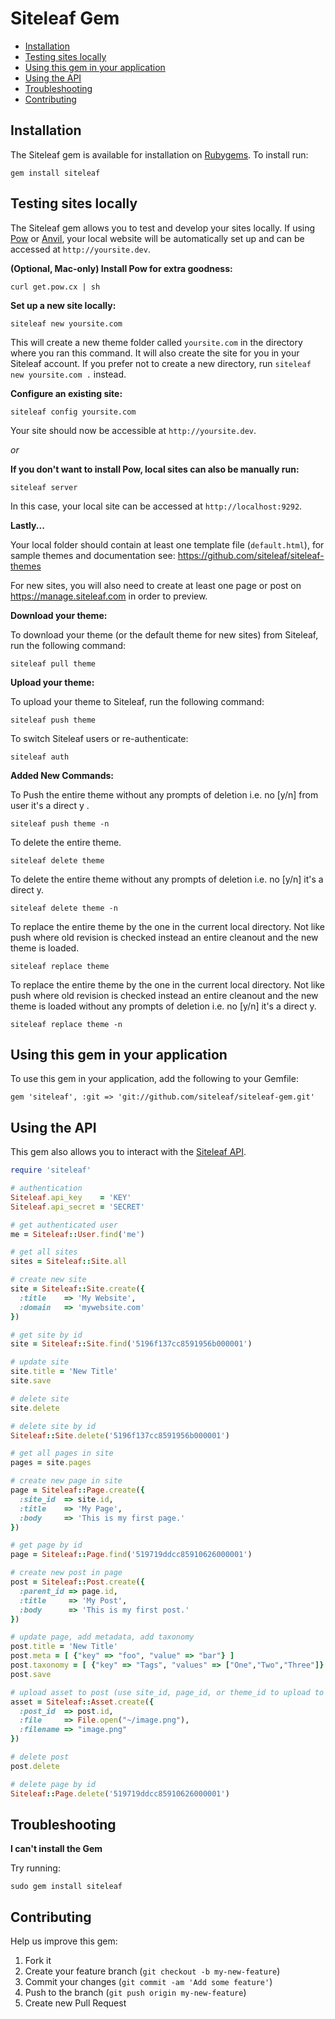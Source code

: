 Siteleaf Gem
============

- [Installation](#installation)
- [Testing sites locally](#testing-sites-locally)
- [Using this gem in your application](#using-this-gem-in-your-application)
- [Using the API](#using-the-api)
- [Troubleshooting](#troubleshooting)
- [Contributing](#contributing)

Installation
------------

The Siteleaf gem is available for installation on [Rubygems](https://rubygems.org/gems/siteleaf). To install run:

    gem install siteleaf


Testing sites locally
---------------------

The Siteleaf gem allows you to test and develop your sites locally. If using [Pow](http://pow.cx) or [Anvil](http://anvilformac.com), your local website will be automatically set up and can be accessed at `http://yoursite.dev`.

**(Optional, Mac-only) Install Pow for extra goodness:**

    curl get.pow.cx | sh

**Set up a new site locally:**

    siteleaf new yoursite.com

This will create a new theme folder called `yoursite.com` in the directory where you ran this command. It will also create the site for you in your Siteleaf account. If you prefer not to create a new directory, run `siteleaf new yoursite.com .` instead.

**Configure an existing site:**

    siteleaf config yoursite.com

Your site should now be accessible at `http://yoursite.dev`.

*or*

**If you don't want to install Pow, local sites can also be manually run:**

    siteleaf server

In this case, your local site can be accessed at `http://localhost:9292`.

**Lastly...**

Your local folder should contain at least one template file (`default.html`), for sample themes and documentation see: https://github.com/siteleaf/siteleaf-themes

For new sites, you will also need to create at least one page or post on https://manage.siteleaf.com in order to preview.

**Download your theme:**

To download your theme (or the default theme for new sites) from Siteleaf, run the following command:

    siteleaf pull theme

**Upload your theme:**

To upload your theme to Siteleaf, run the following command:

    siteleaf push theme

To switch Siteleaf users or re-authenticate:

    siteleaf auth


**Added New Commands:**

To Push the entire theme without any prompts of deletion i.e. no [y/n] from user it's a direct y .

    siteleaf push theme -n  

To delete the entire theme.

    siteleaf delete theme

To delete the entire theme without any prompts of deletion i.e. no [y/n] it's a direct y.

    siteleaf delete theme -n

To replace the entire theme by the one in the current local directory. Not like push where old revision is checked instead an entire cleanout and the new theme is loaded.

    siteleaf replace theme

To replace the entire theme by the one in the current local directory. Not like push where old revision is checked instead an entire cleanout and the new theme is loaded without any prompts of deletion i.e. no [y/n] it's a direct y.

    siteleaf replace theme -n  


Using this gem in your application
----------------------------------

To use this gem in your application, add the following to your Gemfile:

    gem 'siteleaf', :git => 'git://github.com/siteleaf/siteleaf-gem.git'


Using the API
-------------

This gem also allows you to interact with the [Siteleaf API](https://github.com/siteleaf/siteleaf-api).

```ruby
require 'siteleaf'

# authentication
Siteleaf.api_key    = 'KEY'
Siteleaf.api_secret = 'SECRET'

# get authenticated user
me = Siteleaf::User.find('me')

# get all sites
sites = Siteleaf::Site.all

# create new site
site = Siteleaf::Site.create({
  :title    => 'My Website',
  :domain   => 'mywebsite.com'
})

# get site by id
site = Siteleaf::Site.find('5196f137cc8591956b000001')

# update site
site.title = 'New Title'
site.save

# delete site
site.delete

# delete site by id
Siteleaf::Site.delete('5196f137cc8591956b000001')

# get all pages in site
pages = site.pages

# create new page in site
page = Siteleaf::Page.create({
  :site_id  => site.id,
  :title    => 'My Page',
  :body     => 'This is my first page.'
})

# get page by id
page = Siteleaf::Page.find('519719ddcc85910626000001')

# create new post in page
post = Siteleaf::Post.create({
  :parent_id => page.id,
  :title     => 'My Post',
  :body      => 'This is my first post.'
})

# update page, add metadata, add taxonomy
post.title = 'New Title'
post.meta = [ {"key" => "foo", "value" => "bar"} ]
post.taxonomy = [ {"key" => "Tags", "values" => ["One","Two","Three"]} ]
post.save

# upload asset to post (use site_id, page_id, or theme_id to upload to Site, Page, or Theme instead)
asset = Siteleaf::Asset.create({
  :post_id  => post.id,
  :file     => File.open("~/image.png"),
  :filename => "image.png"
})

# delete post
post.delete

# delete page by id
Siteleaf::Page.delete('519719ddcc85910626000001')
```

Troubleshooting
------------

**I can't install the Gem**

Try running:

    sudo gem install siteleaf


Contributing
------------

Help us improve this gem:

1. Fork it
2. Create your feature branch (`git checkout -b my-new-feature`)
3. Commit your changes (`git commit -am 'Add some feature'`)
4. Push to the branch (`git push origin my-new-feature`)
5. Create new Pull Request
